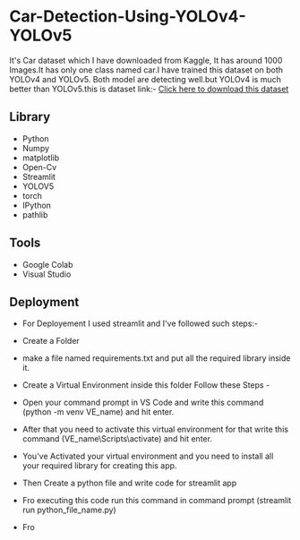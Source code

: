 # Car-Detection-Using-YOLOv4-YOLOv5

It's Car dataset which I have downloaded from Kaggle, It has around 1000 Images.It has only one class named car.I have trained this dataset on both YOLOv4 and YOLOv5. Both model are detecting well.but YOLOv4 is much better than YOLOv5.this is dataset link:- [Click here to download this dataset](https://www.kaggle.com/datasets/sshikamaru/car-object-detection)

## Library

* Python
* Numpy
* matplotlib
* Open-Cv
* Streamlit
* YOLOV5
* torch
* IPython
* pathlib

## Tools

* Google Colab
* Visual Studio
 
 ## Deployment
 
* For Deployement I used streamlit and I've followed such steps:-
* Create a Folder
* make a file named requirements.txt and put all the required library inside it.
* Create a Virtual Environment inside this folder Follow these Steps -
* Open your command prompt in VS Code and write this command (python -m venv VE_name) and hit enter.
* After that you need to activate this virtual environment for that write this command (VE_name\Scripts\activate) and hit enter.
* You've Activated your virtual environment and you need to install all your required library for creating this app.
* Then Create a python file and write code for streamlit app
* Fro executing this code run this command in command prompt (streamlit run python_file_name.py)

* Fro
